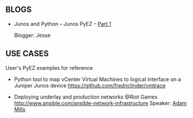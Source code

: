 ## BLOGS

* Junos and Python – Junos PyEZ – [Part 1](http://www.networkers.fi/blog/junos-and-python-junos-pyez-part-1/)

  Blogger: Jesse

## USE CASES
User's PyEZ examples for reference

* Python tool to map vCenter Virtual Machines to logical interface on a Juniper Junos device
  https://github.com/fredriclinder/vmtrace

* Deploying underlay and production networks @Riot Games                                   
  http://www.ansible.com/ansible-network-infrastructure
  Speaker: [Adam Mills](https://twitter.com/riotgeneral)

